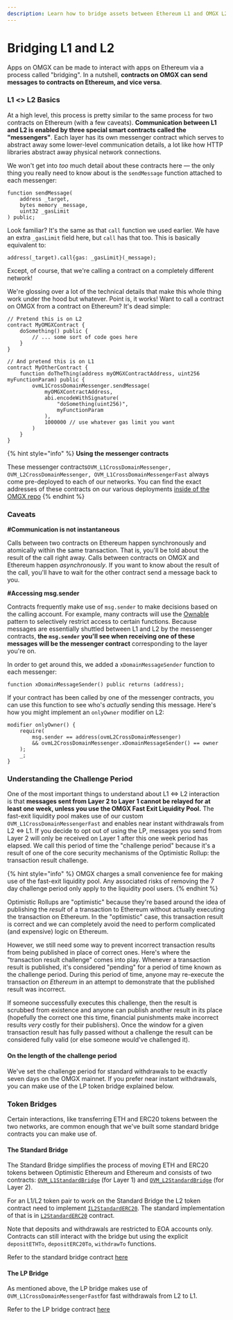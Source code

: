 ```yaml
---
description: Learn how to bridge assets between Ethereum L1 and OMGX L2.
---
```


# Bridging L1 and L2

Apps on OMGX can be made to interact with apps on Ethereum via a process called "bridging". In a nutshell, **contracts on OMGX can send messages to contracts on Ethereum, and vice versa**.

### L1 &lt;&gt; L2 Basics

At a high level, this process is pretty similar to the same process for two contracts on Ethereum \(with a few caveats\). **Communication between L1 and L2 is enabled by three special smart contracts called the "messengers"**. Each layer has its own messenger contract which serves to abstract away some lower-level communication details, a lot like how HTTP libraries abstract away physical network connections.

We won't get into _too_ much detail about these contracts here — the only thing you really need to know about is the `sendMessage` function attached to each messenger:

```text
function sendMessage(
    address _target,
    bytes memory _message,
    uint32 _gasLimit
) public;
```

Look familiar? It's the same as that `call` function we used earlier. We have an extra `_gasLimit` field here, but `call` has that too. This is basically equivalent to:

```text
address(_target).call{gas: _gasLimit}(_message);
```

Except, of course, that we're calling a contract on a completely different network!

We're glossing over a lot of the technical details that make this whole thing work under the hood but whatever. Point is, it works! Want to call a contract on OMGX from a contract on Ethereum? It's dead simple:

```text
// Pretend this is on L2
contract MyOMGXContract {
    doSomething() public {
        // ... some sort of code goes here
    }
}

// And pretend this is on L1
contract MyOtherContract {
    function doTheThing(address myOMGXContractAddress, uint256 myFunctionParam) public {
        ovmL1CrossDomainMessenger.sendMessage(
            myOMGXContractAddress,
            abi.encodeWithSignature(
                "doSomething(uint256)",
                myFunctionParam
            ),
            1000000 // use whatever gas limit you want
        )
    }
}
```

{% hint style="info" %}
**Using the messenger contracts**

These messenger contracts`OVM_L1CrossDomainMessenger, OVM_L2CrossDomainMessenger, OVM_L1CrossDomainMessengerFast` always come pre-deployed to each of our networks. You can find the exact addresses of these contracts on our various deployments [inside of the OMGX repo](https://github.com/omgnetwork/optimism)
{% endhint %}

### Caveats

**\#Communication is not instantaneous**

Calls between two contracts on Ethereum happen synchronously and atomically within the same transaction. That is, you'll be told about the result of the call right away. Calls between contracts on OMGX and Ethereum happen _asynchronously_. If you want to know about the result of the call, you'll have to wait for the other contract send a message back to you.

**\#Accessing msg.sender**

Contracts frequently make use of `msg.sender` to make decisions based on the calling account. For example, many contracts will use the [Ownable](https://github.com/OpenZeppelin/openzeppelin-contracts/blob/master/contracts/access/Ownable.sol) pattern to selectively restrict access to certain functions. Because messages are essentially shuttled between L1 and L2 by the messenger contracts, **the `msg.sender` you'll see when receiving one of these messages will be the messenger contract** corresponding to the layer you're on.

In order to get around this, we added a `xDomainMessageSender` function to each messenger:

```text
function xDomainMessageSender() public returns (address);
```

If your contract has been called by one of the messenger contracts, you can use this function to see who's _actually_ sending this message. Here's how you might implement an `onlyOwner` modifier on L2:

```text
modifier onlyOwner() {
    require(
        msg.sender == address(ovmL2CrossDomainMessenger)
        && ovmL2CrossDomainMessenger.xDomainMessageSender() == owner
    );
    _;
}
```

### Understanding the Challenge Period <a id="understanding-the-challenge-period"></a>

One of the most important things to understand about L1 ⇔ L2 interaction is that **messages sent from Layer 2 to Layer 1 cannot be relayed for at least one week, unless you use the OMGX Fast Exit Liquidity Pool.** The fast-exit liquidity pool makes use of our custom `OVM_L1CrossDomainMessengerFast` and enables near instant withdrawals from L2 ⇔ L1. If you decide to opt out of using the LP, messages you send from Layer 2 will only be received on Layer 1 after this one week period has elapsed. We call this period of time the "challenge period" because it's a result of one of the core security mechanisms of the Optimistic Rollup: the transaction result challenge.

{% hint style="info" %}
OMGX charges a small convenience fee for making use of the fast-exit liquidity pool. Any associated risks of removing the 7 day challenge period only apply to the liquidity pool users.
{% endhint %}

Optimistic Rollups are "optimistic" because they're based around the idea of publishing the _result_ of a transaction to Ethereum without actually executing the transaction on Ethereum. In the "optimistic" case, this transaction result is correct and we can completely avoid the need to perform complicated \(and expensive\) logic on Ethereum. 

However, we still need some way to prevent incorrect transaction results from being published in place of correct ones. Here's where the "transaction result challenge" comes into play. Whenever a transaction result is published, it's considered "pending" for a period of time known as the challenge period. During this period of time, anyone may re-execute the transaction _on Ethereum_ in an attempt to demonstrate that the published result was incorrect.

If someone successfully executes this challenge, then the result is scrubbed from existence and anyone can publish another result in its place \(hopefully the correct one this time, financial punishments make incorrect results _very_ costly for their publishers\). Once the window for a given transaction result has fully passed without a challenge the result can be considered fully valid \(or else someone would've challenged it\).

#### On the length of the challenge period

We've set the challenge period for standard withdrawals to be exactly seven days on the OMGX mainnet. If you prefer near instant withdrawals, you can make use of the LP token bridge explained below.

### Token Bridges <a id="understanding-the-challenge-period"></a>

Certain interactions, like transferring ETH and ERC20 tokens between the two networks, are common enough that we've built some standard bridge contracts you can make use of.

#### The Standard Bridge <a id="the-standardtm-bridge"></a>

The Standard Bridge simplifies the process of moving ETH and ERC20 tokens between Optimistic Ethereum and Ethereum and consists of two contracts: [`OVM_L1StandardBridge`](https://github.com/ethereum-optimism/optimism/blob/master/packages/contracts/contracts/optimistic-ethereum/OVM/bridge/tokens/OVM_L1StandardBridge.sol) \(for Layer 1\) and [`OVM_L2StandardBridge`](https://github.com/ethereum-optimism/optimism/blob/master/packages/contracts/contracts/optimistic-ethereum/OVM/bridge/tokens/OVM_L2StandardBridge.sol) \(for Layer 2\).

For an L1/L2 token pair to work on the Standard Bridge the L2 token contract need to implement [`IL2StandardERC20`](https://github.com/ethereum-optimism/optimism/blob/master/packages/contracts/contracts/optimistic-ethereum/libraries/standards/IL2StandardERC20.sol). The standard implementation of that is in [`L2StandardERC20`](https://github.com/ethereum-optimism/optimism/blob/master/packages/contracts/contracts/optimistic-ethereum/libraries/standards/L2StandardERC20.sol) contract.

Note that deposits and withdrawals are restricted to EOA accounts only. Contracts can still interact with the bridge but using the explicit `depositETHTo`, `depositERC20To`, `withdrawTo` functions.

Refer to the standard bridge contract [here](%20https://github.com/omgnetwork/optimism/tree/develop/packages/contracts/contracts/optimistic-ethereum/OVM/bridge/tokens)

#### The LP Bridge <a id="the-standardtm-bridge"></a>

As mentioned above, the LP bridge makes use of `OVM_L1CrossDomainMessengerFast`for fast withdrawals from L2 to L1.

Refer to the LP bridge contract [here](https://github.com/omgnetwork/optimism/tree/develop/packages/omgx/contracts/contracts/LP)

